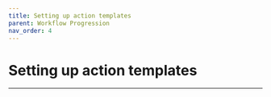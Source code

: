 ```yaml
---
title: Setting up action templates
parent: Workflow Progression
nav_order: 4
---
```


# Setting up action templates

---
